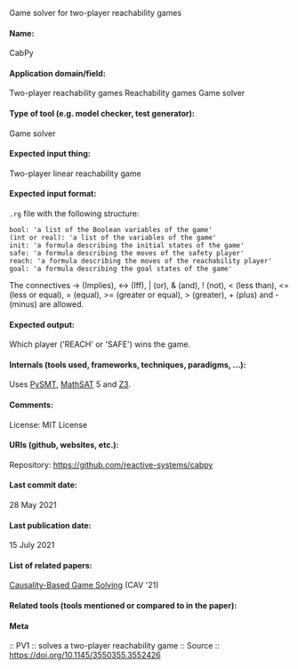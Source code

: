Game solver for two-player reachability games

#### Name:
CabPy

#### Application domain/field:
Two-player reachability games
Reachability games
Game solver

#### Type of tool (e.g. model checker, test generator):
Game solver

#### Expected input thing:
Two-player linear reachability game

#### Expected input format:
`.rg` file with the following structure:
```
bool: 'a list of the Boolean variables of the game'
(int or real): 'a list of the variables of the game'
init: 'a formula describing the initial states of the game'
safe: 'a formula describing the moves of the safety player'
reach: 'a formula describing the moves of the reachability player'
goal: 'a formula describing the goal states of the game'
```
The connectives -> (Implies), <-> (Iff), | (or), & (and), ! (not), < (less than), <= (less or equal), = (equal), >= (greater or equal), > (greater), + (plus) and - (minus) are allowed.

#### Expected output:
Which player ('REACH' or 'SAFE') wins the game.

#### Internals (tools used, frameworks, techniques, paradigms, ...):
Uses [PySMT](Libraries/PySMT.md), [MathSAT](Solvers/SMT/MathSAT.md) 5 and [Z3](Solvers/SMT/Z3.md).

#### Comments:
License: MIT License

#### URIs (github, websites, etc.):
Repository: https://github.com/reactive-systems/cabpy

#### Last commit date:
28 May 2021

#### Last publication date:
15 July 2021

#### List of related papers:
[Causality-Based Game Solving](https://doi.org/10.1007/978-3-030-81685-8_42) (CAV '21)

#### Related tools (tools mentioned or compared to in the paper):

#### Meta
:: PV1 :: solves a two-player reachability game
:: Source :: https://doi.org/10.1145/3550355.3552426